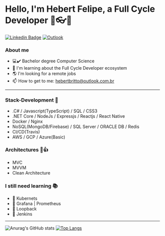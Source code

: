 # Hello, I'm Hebert Felipe, a Full Cycle Developer :rocket::eyeglasses::dart:

[![Linkedin Badge](https://img.shields.io/badge/-LinkedIn-blue?style=flat-square&logo=Linkedin&logoColor=white&link=https://www.linkedin.com/in/hebert-oliveira-01/)](https://www.linkedin.com/in/hebert-oliveira-01/)
[![Outlook](https://img.shields.io/badge/-Outlook-0078D4?style=flat&logo=Microsoft-Outlook&logoColor=white)](mailto:hebertbritto@outlook.com.br)

### About me
- :computer::heavy_check_mark: Bachelor degree Computer Science
- :wrench: I'm learning about the Full Cycle Developer ecosystem
- :earth_americas: I'm looking for a remote jobs
- :mailbox: How to get to me: hebertbritto@outlook.com.br

<hr></hr>

### Stack-Development :art:
- .C# / Javascript(TypeScript) / SQL / CSS3
- .NET Core / NodeJs / Expressjs / Reactjs / React Native
- Docker / Nginx
- NoSQL(MongoDB/Firebase) / SQL Server / ORACLE DB / Redis
- CI/CD(Travis)
- AWS / GCP / Azure(Basic)

### Architectures :memo::thumbsup:
- MVC
- MVVM
- Clean Architecture

### I still need learning :books:
- :pushpin: Kubernets
- :pushpin: Grafana | Prometheus
- :pushpin: Loopback
- :pushpin: Jenkins
<hr></hr>

![Anurag's GitHub stats](https://github-readme-stats.vercel.app/api?username=hebertbrito&show_icons=true)
[![Top Langs](https://github-readme-stats.vercel.app/api/top-langs/?username=hebertbrito&layout=compact)](https://github.com/anuraghazra/github-readme-stats)
